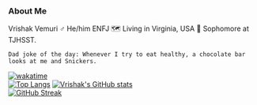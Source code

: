 ### About Me

Vrishak Vemuri 
♂️ He/him ENFJ
🗺️ Living in Virginia, USA
📓 Sophomore at TJHSST.



```
Dad joke of the day: Whenever I try to eat healthy, a chocolate bar looks at me and Snickers.
```
[![wakatime](https://wakatime.com/badge/user/f50c2eed-58dc-4111-9ea8-620b41bd44f8.svg)](https://wakatime.com/@f50c2eed-58dc-4111-9ea8-620b41bd44f8) <br/>
[![Top Langs](https://github-readme-stats.vercel.app/api/top-langs/?username=FluffyCube9343)](https://github.com/FluffyCube9343/github-readme-stats)
[![Vrishak's GitHub stats](https://github-readme-stats.vercel.app/api?username=FluffyCube9343)](https://github.com/FluffyCube9343/github-readme-stats) <br/>
[![GitHub Streak](https://streak-stats.demolab.com?user=FluffyCube9343&ring=4f94ef&fire=4f94ef&currStreakNum=4f94ef&currStreakLabel=4f94ef&sideNums=4f94ef&stroke=d5e5fb&hide_border=true)](https://git.io/streak-stats) <br/>
